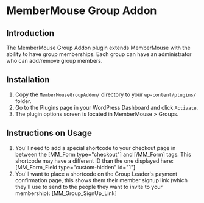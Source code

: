 # MemberMouse Group Addon

## Introduction

The MemberMouse Group Addon plugin extends MemberMouse with the ability to have group memberships. Each group can have an administrator who can add/remove group members.

## Installation

1. Copy the `MemberMouseGroupAddon/` directory to your `wp-content/plugins/` folder.
2. Go to the Plugins page in your WordPress Dashboard and click `Activate`.
3. The plugin options screen is located in MemberMouse > Groups.

## Instructions on Usage
1. You'll need to add a special shortcode to your checkout page in between the [MM_Form type="checkout"] and [/MM_Form] tags. This shortcode may have a different ID than the one displayed here: [MM_Form_Field type="custom-hidden" id="1"]
2. You'll want to place a shortcode on the Group Leader's payment confirmation page, this shows them their member signup link (which they'll use to send to the people they want to invite to your membership): [MM_Group_SignUp_Link]
